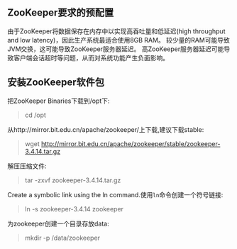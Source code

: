 ## ZooKeeper要求的预配置

由于ZooKeeper将数据保存在内存中以实现高吞吐量和低延迟(high throughput and low latency)，因此生产系统最适合使用8GB RAM。 较少量的RAM可能导致JVM交换，这可能导致ZooKeeper服务器延迟。 高ZooKeeper服务器延迟可能导致客户端会话超时等问题，从而对系统功能产生负面影响。

## 安装ZooKeeper软件包

把ZooKeeper Binaries下载到/opt下:

>cd /opt

从http://mirror.bit.edu.cn/apache/zookeeper/上下载,建议下载stable:

>wget http://mirror.bit.edu.cn/apache/zookeeper/stable/zookeeper-3.4.14.tar.gz

解压压缩文件:

>tar -zxvf zookeeper-3.4.14.tar.gz

Create a symbolic link using the ln command.使用`ln`命令创建一个符号链接:

>ln -s zookeeper-3.4.14 zookeeper



为zookeeper创建一个目录存放data:

>mkdir -p /data/zookeeper

